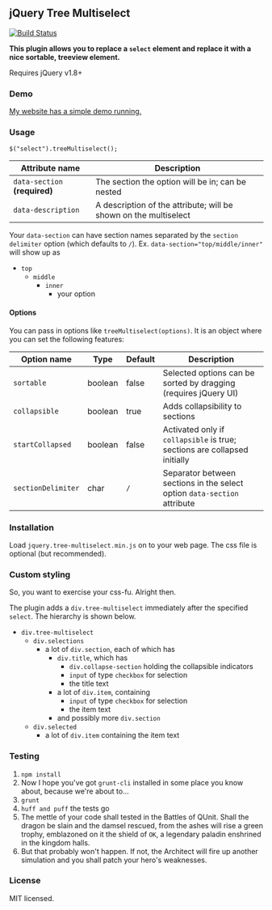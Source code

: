 ## jQuery Tree Multiselect
[![Build Status](https://travis-ci.org/patosai/tree-multiselect.js.svg?branch=master)](https://travis-ci.org/patosai/tree-multiselect.js)

**This plugin allows you to replace a `select` element and replace it with a nice sortable, treeview element.**

Requires jQuery v1.8+

### Demo
<a target="_blank" href="http://www.patosai.com/projects/tree-multiselect">My website has a simple demo running.</a>

### Usage
```
$("select").treeMultiselect();
```

Attribute name                | Description
----------------------------- | ---------------------------------
`data-section` **(required)** | The section the option will be in; can be nested
`data-description`            | A description of the attribute; will be shown on the multiselect

Your `data-section` can have section names separated by the `section delimiter` option (which defaults to `/`). Ex. `data-section="top/middle/inner"` will show up as
- `top`
  - `middle`
    - `inner`
      - your option

#### Options
You can pass in options like `treeMultiselect(options)`. It is an object where you can set the following features:

Option name        | Type     | Default | Description
------------------ | -------- | ------- | ---------------
`sortable`         | boolean  | false   | Selected options can be sorted by dragging (requires jQuery UI)
`collapsible`      | boolean  | true    | Adds collapsibility to sections
`startCollapsed`   | boolean  | false   | Activated only if `collapsible` is true; sections are collapsed initially
`sectionDelimiter` | char     | `/`     | Separator between sections in the select option `data-section` attribute

### Installation
Load `jquery.tree-multiselect.min.js` on to your web page. The css file is optional (but recommended).

### Custom styling
So, you want to exercise your css-fu. Alright then.

The plugin adds a `div.tree-multiselect` immediately after the specified `select`. The hierarchy is shown below.

- `div.tree-multiselect`
  - `div.selections`
    - a lot of `div.section`, each of which has
      - `div.title`, which has
        - `div.collapse-section` holding the collapsible indicators
        - `input` of type `checkbox` for selection
        - the title text
      - a lot of `div.item`, containing
        - `input` of type `checkbox` for selection
        - the item text
      - and possibly more `div.section`
  - `div.selected`
    - a lot of `div.item` containing the item text

### Testing
  1. `npm install`
  2. Now I hope you've got `grunt-cli` installed in some place you know about, because we're about to...
  3. `grunt`
  4. `huff and puff` the tests go
  5. The mettle of your code shall tested in the Battles of QUnit. Shall the dragon be slain and the damsel rescued, from the ashes will rise a green trophy, emblazoned on it the shield of `OK`, a legendary paladin enshrined in the kingdom halls.
  6. But that probably won't happen. If not, the Architect will fire up another simulation and you shall patch your hero's weaknesses.

### License
MIT licensed.
